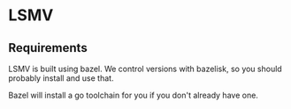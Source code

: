 # LSMV

## Requirements

LSMV is built using bazel. We control versions with bazelisk, so you should probably install and use that.

Bazel will install a go toolchain for you if you don't already have one.
